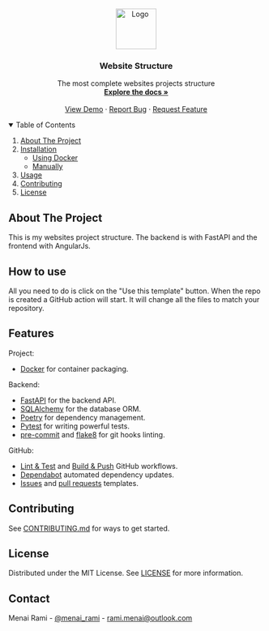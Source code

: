 <br />
<p align="center">
  <a href="https://github.com/rmenai/website-structure">
    <img src="https://upload.wikimedia.org/wikipedia/commons/thumb/c/c3/Python-logo-notext.svg/2048px-Python-logo-notext.svg.png" alt="Logo" width="80" height="80">
  </a>

<h3 align="center">Website Structure</h3>

  <p align="center">
    The most complete websites projects structure
    <br />
    <a href="https://github.com/rmenai/website-structure"><strong>Explore the docs »</strong></a>
    <br />
    <br />
    <a href="https://github.com/rmenai/website-structure">View Demo</a>
    ·
    <a href="https://github.com/rmenai/website-structure/issues/new?assignees=&labels=&template=bug_report.md&title=">Report Bug</a>
    ·
    <a href="https://github.com/rmenai/website-structure/issues/new?assignees=&labels=&template=feature_request.md&title=">Request Feature</a>
  </p>

<!-- TABLE OF CONTENTS -->
<details open="open">
  <summary>Table of Contents</summary>
  <ol>
    <li>
      <a href="#about-the-project">About The Project</a>
    </li>
    <li>
      <a href="#installation">Installation</a>
      <ul>
        <li><a href="#using-docker">Using Docker</a></li>
        <li><a href="#installation">Manually</a></li>
      </ul>
    </li>
    <li><a href="#usage">Usage</a></li>
    <li><a href="#contributing">Contributing</a></li>
    <li><a href="#license">License</a></li>
  </ol>
</details>



<!-- ABOUT THE PROJECT -->

## About The Project

This is my websites project structure. The backend is with FastAPI and the frontend with AngularJs.

<!-- HOW TO USE -->

## How to use

All you need to do is click on the "Use this template" button. When the repo is created a GitHub action will start. It
will change all the files to match your repository.



<!-- Features -->

## Features

Project:
* [Docker](https://www.docker.com/) for container packaging.

Backend:
* [FastAPI](https://fastapi.tiangolo.com/) for the backend API.
* [SQLAlchemy](https://www.sqlalchemy.org/) for the database ORM.
* [Poetry](https://python-poetry.org/) for dependency management.
* [Pytest](https://docs.pytest.org/en/6.2.x/) for writing powerful tests.
* [pre-commit](https://pre-commit.com/) and [flake8](https://flake8.pycqa.org/en/latest/) for git hooks linting.

GitHub:
* [Lint & Test](https://github.com/rmenai/python-structure/blob/main/.github/workflows/lint-test.yaml)
  and [Build & Push](https://github.com/rmenai/python-structure/blob/main/.github/workflows/build-push.yaml) GitHub
  workflows.
* [Dependabot](https://dependabot.com/) automated dependency updates.
* [Issues](https://github.com/rmenai/python-structure/tree/main/.github/ISSUE_TEMPLATE)
  and [pull requests](https://github.com/rmenai/python-structure/blob/main/.github/pull_request_template.md) templates.


## Contributing

See [CONTRIBUTING.md](https://github.com/rmenai/website-structure/blob/main/CONTRIBUTING.md) for ways to get started.

<!-- LICENSE -->

## License

Distributed under the MIT License. See [LICENSE](https://github.com/rmenai/website-structure/blob/main/LICENSE) for more
information.

## Contact

Menai Rami - [@menai_rami](https://twitter.com/menai_rami) - rami.menai@outlook.com
